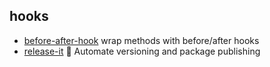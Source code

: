 ## hooks

- [before-after-hook](https://github.com/gr2m/before-after-hook) wrap methods with before/after hooks
- [release-it](https://github.com/release-it/release-it) 🚀 Automate versioning and package publishing